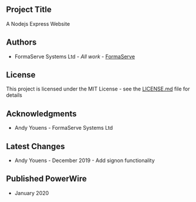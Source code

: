 ## Project Title

A Nodejs Express Website

## Authors

* FormaServe Systems Ltd - *All work* - [FormaServe](https://www.formaserve.co.uk)

## License

This project is licensed under the MIT License - see the [LICENSE.md](LICENSE.md) file for details

## Acknowledgments

* Andy Youens - FormaServe Systems Ltd

## Latest Changes

* Andy Youens - December 2019 - Add signon functionality

## Published PowerWire

*  January 2020
